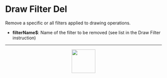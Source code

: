 # Draw Filter Del
Remove a specific or all filters applied to drawing operations.
- **filterName&dollar;**: Name of the filter to be removed (see list in the Draw Filter instruction)
---
<p align="center"><img valign="middle" width="76px" src="https://drive.google.com/uc?export=view&id=1c2KO0LJpvMS9X9CAGV6dOfciR7OWhdKA" /></p>